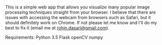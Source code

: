 This is a simple web app that allows you visualize many popular image processing
techniques straight from your browser. I believe that there are issues with 
accessing the webcam from browsers such as Safari, but it should definitely work on Chrome.
If not please let me know and I'll do my best to fix it (email me at rohin.dasari@gmail.com).

Requirements:
Python 3.5
Flask
openCV
numpy



